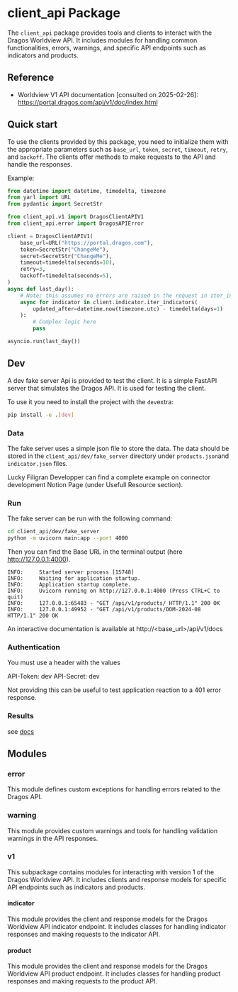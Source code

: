 # client_api Package

The `client_api` package provides tools and clients to interact with the Dragos Worldview API. It includes modules for handling common functionalities, errors, warnings, and specific API endpoints such as indicators and products.

## Reference

- Worldview V1 API documentation [consulted on 2025-02-26]: https://portal.dragos.com/api/v1/doc/index.html

## Quick start

To use the clients provided by this package, you need to initialize them with the appropriate parameters such as `base_url`, `token`, `secret`, `timeout`, `retry`, and `backoff`. The clients offer methods to make requests to the API and handle the responses.

Example:

```python
from datetime import datetime, timedelta, timezone
from yarl import URL
from pydantic import SecretStr

from client_api.v1 import DragosClientAPIV1
from client_api.error import DragosAPIError

client = DragosClientAPIV1(
    base_url=URL("https://portal.dragos.com"),
    token=SecretStr("ChangeMe"),
    secret=SecretStr("ChangeMe"),
    timeout=timedelta(seconds=10),
    retry=3,
    backoff=timedelta(seconds=5),
)
async def last_day():
    # Note: this assumes no errors are raised in the request in iter_indicators.
    async for indicator in client.indicator.iter_indicators(
        updated_after=datetime.now(timezone.utc) - timedelta(days=1)
    ):
        # Complex logic here
        pass

asyncio.run(last_day())
```


## Dev

A dev fake server Api is provided to test the client. It is a simple FastAPI server that simulates the Dragos API. It is used for testing the client.

To use it you need to install the project with the `dev`extra:

```bash
pip install -e .[dev]
```

### Data
The fake server uses a simple json file to store the data. The data should be stored in the `client_api/dev/fake_server` directory under `products.json`and `indicator.json` files.	

Lucky Filigran Developper can find a complete example on connector development Notion Page (under Usefull Resource section).

### Run

The fake server can be run with the following command:

```bash
cd client_api/dev/fake_server
python -m uvicorn main:app --port 4000 
```
Then you can find the Base URL in the terminal output (here http://127.0.0.1:4000).
```
INFO:     Started server process [15748]
INFO:     Waiting for application startup.
INFO:     Application startup complete.
INFO:     Uvicorn running on http://127.0.0.1:4000 (Press CTRL+C to quit)      
INFO:     127.0.0.1:65483 - "GET /api/v1/products/ HTTP/1.1" 200 OK
INFO:     127.0.0.1:49952 - "GET /api/v1/products/DOM-2024-08 HTTP/1.1" 200 OK
```

An interactive documentation is available at http://<base_url>/api/v1/docs

### Authentication

You must use a header with the values 

API-Token: dev
API-Secret: dev

Not providing this can be useful to test application reaction to a 401 error response.

### Results

see [docs](./dev/docs/)

## Modules

### error
This module defines custom exceptions for handling errors related to the Dragos API.

### warning
This module provides custom warnings and tools for handling validation warnings in the API responses.

### v1
This subpackage contains modules for interacting with version 1 of the Dragos Worldview API. It includes clients and response models for specific API endpoints such as indicators and products.

#### indicator
This module provides the client and response models for the Dragos Worldview API indicator endpoint. It includes classes for handling indicator responses and making requests to the indicator API.

#### product
This module provides the client and response models for the Dragos Worldview API product endpoint. It includes classes for handling product responses and making requests to the product API.
